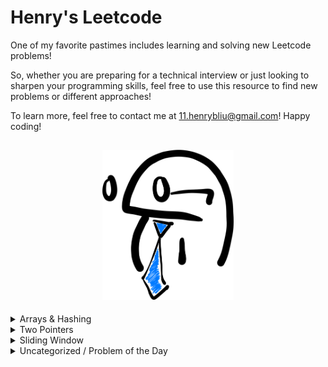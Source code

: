 # Henry's Leetcode
One of my favorite pastimes includes learning and solving new Leetcode problems!

So, whether you are preparing for a technical interview or just looking to sharpen your programming skills, feel free to use this resource to find new problems or different approaches!

To learn more, feel free to contact me at 11.henrybliu@gmail.com! Happy coding!

<h2 style="text-align: center;">

<img src="images/cartoon.png" alt="cartoon character" title="cartoon character" width="210"/>

</h2>
<details>
<summary>  Arrays & Hashing </summary>


| # | Difficulty | Problem | My Solution |
| :---: | :---: | :----: | :---: |
| 217 | Easy | [Contains Duplicate](https://leetcode.com/problems/contains-duplicate/) | [python3](solutions/217.py) |
|  242 | Easy | [Valid Anagram](https://leetcode.com/problems/valid-anagram/) | [python3](solutions/242.py) |
|  1 | Easy | [Two Sum](https://leetcode.com/problems/two-sum/) | [python3](solutions/1.py) |
|  49 | Medium | [Group Anagrams](https://leetcode.com/problems/group-anagrams/) | [python3](solutions/49.py) |
|  347 | Medium | [Top K Frequent Elements](https://leetcode.com/problems/top-k-frequent-elements/) | [python3](solutions/347.py) |
|  248 | Medium | [Product of Array Except Self](https://leetcode.com/problems/product-of-array-except-self/) | [python3](solutions/238.py) |
|  36 | Medium | [Valid Sudoku](https://leetcode.com/problems/valid-sudoku/) | [python3](solutions/36.py) |
|  128 | Medium | [Longest Consecutive Sequence](https://leetcode.com/problems/longest-consecutive-sequence/) | [python3](solutions/128.py) |
|  392 | Easy | [Is Subsequence](https://leetcode.com/problems/is-subsequence/) | [python3](solutions/392.py) |
|  58 | Easy | [Length of Last Word](https://leetcode.com/problems/length-of-last-word/) | [python3](solutions/58.py) |
|  1299 | Easy | [Replace Elements With Greatest Element on Right Side](https://leetcode.com/problems/replace-elements-with-greatest-element-on-right-side/) | [python3](solutions/1299.py) |
|  14 | Easy | [Longest Common Prefix](https://leetcode.com/problems/longest-common-prefix/) | [python3](solutions/14.py) |
|  27 | Easy | [Remove Element](https://leetcode.com/problems/remove-element/description/) | [python3](solutions/27.py) |
|  929 | Easy | [Unique Email Addresses](https://leetcode.com/problems/unique-email-addresses/) | [python3](solutions/929.py) |
|  554 | Medium | [Brick Wall](https://leetcode.com/problems/brick-wall/) | [python3](solutions/554.py) |

</details>

<details>
<summary>Two Pointers</summary>

| # | Difficulty | Problem | My Solution |
| :---: | :---: | :----: | :---: |
|  881 | Medium | [Boats to Save People](https://leetcode.com/problems/boats-to-save-people/) | [python3](solutions/881.py) |
|  42 | Hard | [Trapping Rain Water](https://leetcode.com/problems/trapping-rain-water/) | [python3](solutions/42.py) |
|  11 | Medium | [Container With Most Water](https://leetcode.com/problems/container-with-most-water/) | [python3](solutions/11.py)|
|  15 | Medium | [3Sum](https://leetcode.com/problems/3sum/) | [python3](solutions/15.py) |
|  167 | Medium | [Two Sum II - Input Array is Sorted](https://leetcode.com/problems/two-sum-ii-input-array-is-sorted/) | [python3](solutions/167.py) |
|  125 | Easy | [Valid Palindrome](https://leetcode.com/problems/valid-palindrome/) | [python3](solutions/125.py) |
</details>

</details>

<details>
<summary> Sliding Window </summary>

| # | Difficulty | Problem | My Solution |
| :---: | :---: | :----: | :---: |


</details>



<details>
<summary> Uncategorized / Problem of the Day </summary>

| # | Difficulty | Problem | My Solution |
| :---: | :---: | :----: | :---: |
| 2706 | Easy | [Buy Two Chocolates](https://leetcode.com/problems/buy-two-chocolates/description/?envType=daily-question&envId=2023-12-20) | [python3](solutions/2706.py) |

</details>




